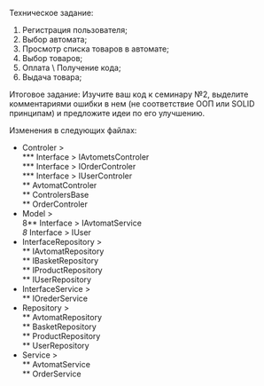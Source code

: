 Техническое задание: 
1) Регистрация пользователя;
2) Выбор автомата;
3) Просмотр списка товаров в автомате;
4) Выбор товаров;
5) Оплата \ Получение кода;
6) Выдача товара;

 Итоговое задание: 
 Изучите ваш код к семинару №2, выделите комментариями ошибки в нем (не соответствие ООП или SOLID принципам) и предложите идеи по его улучшению.

 Изменения в следующих файлах: 
* Controler >  
    *** Interface > IAvtometsControler   
    *** Interface > IOrderControler  
    *** Interface  > IUserControler  
   ** AvtomatControler  
   ** ControlersBase  
   ** OrderControler  
* Model >   
    8** Interface > IAvtomatService  
    *8* Interface > IUser  
* InterfaceRepository >  
    ** IAvtomatRepository  
    ** IBasketRepository  
    ** IProductRepository    
    ** IUserRepository
* InterfaceService  >  
    ** IOrederService  
* Repository >  
    ** AvtomatRepository  
    ** BasketRepository  
    ** ProductRepository  
    ** UserRepository
* Service >  
 ** AvtomatService  
 ** OrderService

